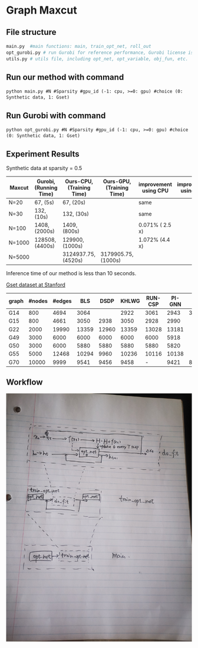 # Graph Maxcut
## File structure
```python
main.py  #main functions: main, train_opt_net, roll_out
opt_gurobi.py # run Gurobi for reference performance, Gurobi license is required
utils.py # utils file, including opt_net, opt_variable, obj_fun, etc.
```
## Run our method with command 

```
python main.py #N #Sparsity #gpu_id (-1: cpu, >=0: gpu) #choice (0: Synthetic data, 1: Gset)
```

## Run Gurobi with command 

```
python opt_gurobi.py #N #Sparsity #gpu_id (-1: cpu, >=0: gpu) #choice (0: Synthetic data, 1: Gset)
```


## Experiment Results

Synthetic data at sparsity = 0.5
 
|Maxcut |Gurobi, (Running Time)| Ours-CPU, (Training Time) | Ours-GPU, (Training Time) |improvement using CPU |improvement using GPU |
|-------|------|----| ---- |---- |---- |
|N=20   | 67, (5s)  | 67, (20s)|  | same |  |
|N=30   | 132, (10s)  | 132, (30s)|  | same | |
|N=100   | 1408, (2000s)  | 1409, (800s)|  | 0.071\% ( 2.5 x) |  |
|N=1000   |  128508, (4400s)  |  129900, (1000s)|  | 1.072\% (4.4 x) | |
|N=5000 | |3124937.75, (4520s)  | 3179905.75, (1000s) | | |

Inference time of our method is less than 10 seconds.


[Gset dataset at Stanford](https://web.stanford.edu/~yyye/yyye/Gset/)

| graph | #nodes| #edges |  BLS | DSDP | KHLWG | RUN-CSP | PI-GNN | Ours | gap in percentage | 
|---|----------|-------|-----|-----|--------|----------|------|----|---------------------------|
|G14 | 800 | 4694 | 3064| | 2922 | 3061 | 2943 | 3026 | 1.24 \%|
|G15 | 800 | 4661 |  3050 | 2938 | 3050 | 2928 | 2990 | | \% | 
|G22 | 2000 | 19990 |  13359 | 12960 | 13359 | 13028 | 13181 | |  \% | 
|G49 | 3000 | 6000 |  6000 | 6000 | 6000 | 6000 | 5918 | |  \% | 
|G50 | 3000 | 6000 |  5880 | 5880 | 5880 | 5880 | 5820 | |  \% | 
|G55 | 5000 | 12468 |  10294 | 9960 | 10236 | 10116 | 10138 | |   \% | 
|G70 | 10000 | 9999 |  9541 | 9456 | 9458 | - | 9421 |8917.02 | 6.54 \% | 



## Workflow
 ![pipeline](pipeline.jpg)
